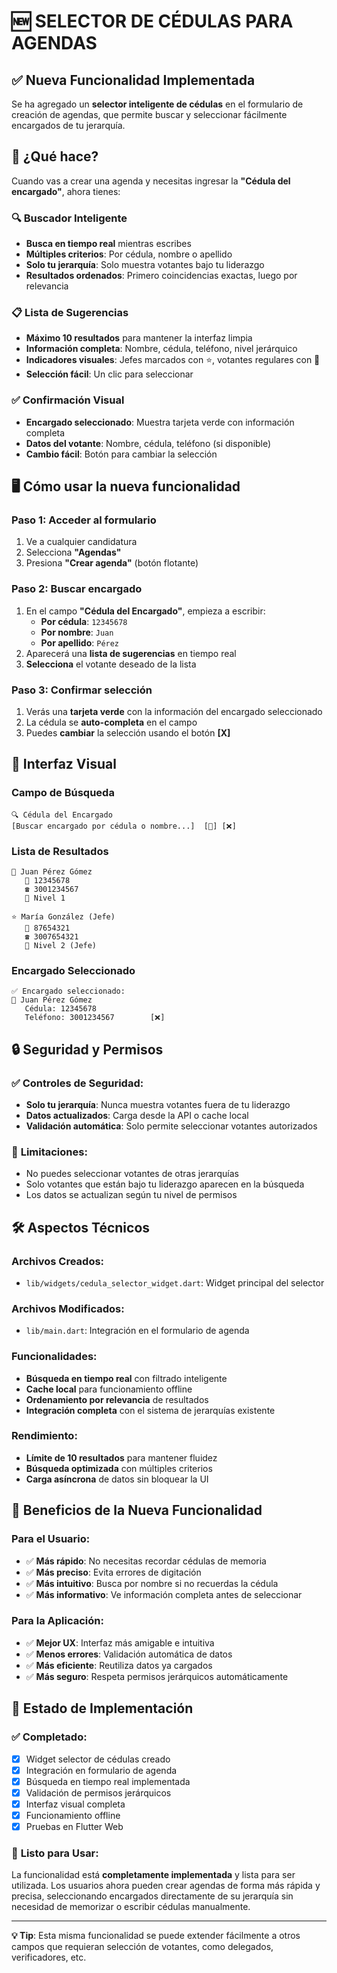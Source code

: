 # 🆕 SELECTOR DE CÉDULAS PARA AGENDAS

## ✅ Nueva Funcionalidad Implementada

Se ha agregado un **selector inteligente de cédulas** en el formulario de creación de agendas, que permite buscar y seleccionar fácilmente encargados de tu jerarquía.

## 🎯 ¿Qué hace?

Cuando vas a crear una agenda y necesitas ingresar la **"Cédula del encargado"**, ahora tienes:

### 🔍 **Buscador Inteligente**
- **Busca en tiempo real** mientras escribes
- **Múltiples criterios**: Por cédula, nombre o apellido
- **Solo tu jerarquía**: Solo muestra votantes bajo tu liderazgo
- **Resultados ordenados**: Primero coincidencias exactas, luego por relevancia

### 📋 **Lista de Sugerencias**
- **Máximo 10 resultados** para mantener la interfaz limpia
- **Información completa**: Nombre, cédula, teléfono, nivel jerárquico
- **Indicadores visuales**: Jefes marcados con ⭐, votantes regulares con 👤
- **Selección fácil**: Un clic para seleccionar

### ✅ **Confirmación Visual**
- **Encargado seleccionado**: Muestra tarjeta verde con información completa
- **Datos del votante**: Nombre, cédula, teléfono (si disponible)
- **Cambio fácil**: Botón para cambiar la selección

## 🖥️ **Cómo usar la nueva funcionalidad**

### **Paso 1: Acceder al formulario**
1. Ve a cualquier candidatura
2. Selecciona **"Agendas"**
3. Presiona **"Crear agenda"** (botón flotante)

### **Paso 2: Buscar encargado**
1. En el campo **"Cédula del Encargado"**, empieza a escribir:
   - **Por cédula**: `12345678`
   - **Por nombre**: `Juan`
   - **Por apellido**: `Pérez`
2. Aparecerá una **lista de sugerencias** en tiempo real
3. **Selecciona** el votante deseado de la lista

### **Paso 3: Confirmar selección**
1. Verás una **tarjeta verde** con la información del encargado seleccionado
2. La cédula se **auto-completa** en el campo
3. Puedes **cambiar** la selección usando el botón **[X]**

## 🎨 **Interfaz Visual**

### **Campo de Búsqueda**
```
🔍 Cédula del Encargado
[Buscar encargado por cédula o nombre...]  [🔄] [❌]
```

### **Lista de Resultados**
```
👤 Juan Pérez Gómez
   📱 12345678
   ☎️ 3001234567
   🌳 Nivel 1

⭐ María González (Jefe)
   📱 87654321  
   ☎️ 3007654321
   🌳 Nivel 2 (Jefe)
```

### **Encargado Seleccionado**
```
✅ Encargado seleccionado:
👤 Juan Pérez Gómez
   Cédula: 12345678
   Teléfono: 3001234567        [❌]
```

## 🔒 **Seguridad y Permisos**

### ✅ **Controles de Seguridad**:
- **Solo tu jerarquía**: Nunca muestra votantes fuera de tu liderazgo
- **Datos actualizados**: Carga desde la API o cache local
- **Validación automática**: Solo permite seleccionar votantes autorizados

### 🚫 **Limitaciones**:
- No puedes seleccionar votantes de otras jerarquías
- Solo votantes que están bajo tu liderazgo aparecen en la búsqueda
- Los datos se actualizan según tu nivel de permisos

## 🛠️ **Aspectos Técnicos**

### **Archivos Creados**:
- `lib/widgets/cedula_selector_widget.dart`: Widget principal del selector

### **Archivos Modificados**:
- `lib/main.dart`: Integración en el formulario de agenda

### **Funcionalidades**:
- **Búsqueda en tiempo real** con filtrado inteligente
- **Cache local** para funcionamiento offline
- **Ordenamiento por relevancia** de resultados
- **Integración completa** con el sistema de jerarquías existente

### **Rendimiento**:
- **Límite de 10 resultados** para mantener fluidez
- **Búsqueda optimizada** con múltiples criterios
- **Carga asíncrona** de datos sin bloquear la UI

## 🎉 **Beneficios de la Nueva Funcionalidad**

### **Para el Usuario**:
- ✅ **Más rápido**: No necesitas recordar cédulas de memoria
- ✅ **Más preciso**: Evita errores de digitación
- ✅ **Más intuitivo**: Busca por nombre si no recuerdas la cédula
- ✅ **Más informativo**: Ve información completa antes de seleccionar

### **Para la Aplicación**:
- ✅ **Mejor UX**: Interfaz más amigable e intuitiva
- ✅ **Menos errores**: Validación automática de datos
- ✅ **Más eficiente**: Reutiliza datos ya cargados
- ✅ **Más seguro**: Respeta permisos jerárquicos automáticamente

## 🚀 **Estado de Implementación**

### ✅ **Completado**:
- [x] Widget selector de cédulas creado
- [x] Integración en formulario de agenda
- [x] Búsqueda en tiempo real implementada
- [x] Validación de permisos jerárquicos
- [x] Interfaz visual completa
- [x] Funcionamiento offline
- [x] Pruebas en Flutter Web

### 🎯 **Listo para Usar**:
La funcionalidad está **completamente implementada** y lista para ser utilizada. Los usuarios ahora pueden crear agendas de forma más rápida y precisa, seleccionando encargados directamente de su jerarquía sin necesidad de memorizar o escribir cédulas manualmente.

---

**💡 Tip**: Esta misma funcionalidad se puede extender fácilmente a otros campos que requieran selección de votantes, como delegados, verificadores, etc.







